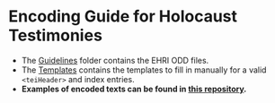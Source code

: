 # Encoding Guide for Holocaust Testimonies

* The [Guidelines](https://github.com/SarahBeniere/EHRI-Workflow/tree/main/ENCODING/Guidelines) folder contains the EHRI ODD files. 
* The [Templates](https://github.com/SarahBeniere/EHRI-Workflow/tree/main/ENCODING/Templates) contains the templates to fill in manually for a valid ```<teiHeader>``` and index entries. 
* **Examples of encoded texts can be found in [this repository](https://github.com/EHRI/ehri-online-editions/tree/main/version2).** 